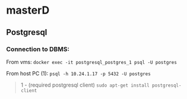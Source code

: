 # masterD


## Postgresql
### Connection to DBMS:

From vms:
``` docker exec -it postgresql_postgres_1 psql -U postgres ```
    
From host PC (1):
``` psql -h 10.24.1.17 -p 5432 -U postgres ```
>  1 - (required postgresql client) ```sudo apt-get install postgresql-client```

